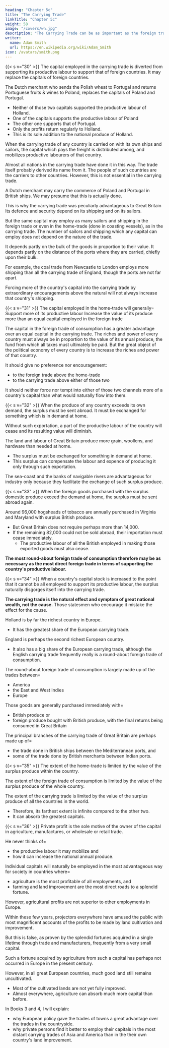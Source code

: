 ```yaml
---
heading: "Chapter 5c"
title: "The Carrying Trade"
linkTitle: "Chapter 5c"
weight: 58
image: "/covers/wn.jpg"
description: "The Carrying Trade can be as important as the foreign trade of consumption"
writer:
  name: Adam Smith
  url: https://en.wikipedia.org/wiki/Adam_Smith
icon: /avatars/smith.png
---
```




{{< s v="30" >}} The capital employed in the carrying trade is diverted from supporting its productive labour to support that of foreign countries. It may replace the capitals of foreign countries. 

The Dutch merchant who sends the Polish wheat to Portugal and returns Portuguese fruits & wines to Poland, replaces the capitals of Poland and Portugal.
- Neither of those two capitals supported the productive labour of Holland. 
- One of the capitals supports the productive labour of Poland 
- The other one supports that of Portugal. 
- Only the profits return regularly to Holland. 
- This is its sole addition to the national produce of Holland.

When the carrying trade of any country is carried on with its own ships and sailors, the capital which pays the freight is distributed among, and mobilizes productive labourers of that country.

Almost all nations in the carrying trade have done it in this way. The trade itself probably derived its name from it. The people of such countries are the carriers to other countries. However, this is not essential in the carrying trade.

A Dutch merchant may carry the commerce of Poland and Portugal in British ships. We may presume that this is actually done.

This is why the carrying trade was peculiarly advantageous to Great Britain Its defence and security depend on its shipping and on its sailors.

But the same capital may employ as many sailors and shipping in the foreign trade or even in the home-trade (done in coasting vessels), as in the carrying trade. The number of sailors and shipping which any capital can employ does not depend on the nature of the trade.

It depends partly on the bulk of the goods in proportion to their value. It depends partly on the distance of the ports where they are carried, chiefly upon their bulk.

For example, the coal trade from Newcastle to London employs more shipping than all the carrying trade of England, though the ports are not far apart.

Forcing more of the country's capital into the carrying trade by extraordinary encouragements above the natural will not always increase that country's shipping.


{{< s v="31" >}} The capital employed in the home-trade will generally=  Support more of its productive labour Increase the value of its produce more than an equal capital employed in the foreign trade

The capital in the foreign trade of consumption has a greater advantage over an equal capital in the carrying trade. The riches and power of every country must always be in proportion to the value of its annual produce, the fund from which all taxes must ultimately be paid. But the great object of the political economy of every country is to increase the riches and power of that country.

It should give no preference nor encouragement:
- to the foreign trade above the home-trade
- to the carrying trade above either of those two

It should neither force nor tempt into either of those two channels more of a country's capital than what would naturally flow into them.


{{< s v="32" >}} When the produce of any country exceeds its own demand, the surplus must be sent abroad. It must be exchanged for something which is in demand at home. 

Without such exportation, a part of the productive labour of the country will cease and its resulting value will diminish.

The land and labour of Great Britain produce more grain, woollens, and hardware than needed at home.
- The surplus must be exchanged for something in demand at home.
- This surplus can compensate the labour and expence of producing it only through such exportation.

The sea-coast and the banks of navigable rivers are advantageous for industry only because they facilitate the exchange of such surplus produce.


{{< s v="33" >}} When the foreign goods purchased with the surplus domestic produce exceed the demand at home, the surplus must be sent abroad again.

Around 96,000 hogsheads of tobacco are annually purchased in Virginia and Maryland with surplus British produce.
- But Great Britain does not require perhaps more than 14,000.
- If the remaining 82,000 could not be sold abroad, their importation must cease immediately.
  - The productive labour of all the British employed in making those exported goods must also cease.
  <!-- - Those goods are part of Great Britain's annual produce which has no market at home.
  - The production of those goods must cease, as they are deprived of overseas demand. -->

**The most round-about foreign trade of consumption therefore may be as necessary as the most direct foreign trade in terms of supporting the country's productive labour.**

<!--  of the country and the value of its produce.
 -->

{{< s v="34" >}} When a country's capital stock is increased to the point that it cannot be all employed to support its productive labour, the surplus naturally disgorges itself into the carrying trade.

**The carrying trade is the natural effect and symptom of great national wealth, not the cause.** Those statesmen who encourage it mistake the effect for the cause.

Holland is by far the richest country in Europe.
- It has the greatest share of the European carrying trade.

England is perhaps the second richest European country.
- It also has a big share of the European carrying trade, although the English carrying trade frequently really is a round-about foreign trade of consumption.

The round-about foreign trade of consumption is largely made up of the trades between= 
- America 
- the East and West Indies
- Europe

Those goods are generally purchased immediately with= 
- British produce or
- foreign produce bought with British produce, with the final returns being consumed in Great Britain

The principal branches of the carrying trade of Great Britain are perhaps made up of= 
- the trade done in British ships between the Mediterranean ports, and
- some of the trade done by British merchants between Indian ports.


{{< s v="35" >}} The extent of the home-trade is limited by the value of the surplus produce within the country.

The extent of the foreign trade of consumption is limited by the value of the surplus produce of the whole country.

The extent of the carrying trade is limited by the value of the surplus produce of all the countries in the world. 
- Therefore, its farthest extent is infinite compared to the other two.
- It can absorb the greatest capitals.


{{< s v="36" >}} Private profit is the sole motive of the owner of the capital in agriculture, manufactures, or wholesale or retail trade.

He never thinks of= 
- the productive labour it may mobilize and
- how it can increase the national annual produce.

Individual capitals will naturally be employed in the most advantageous way for society in countries where= 
- agriculture is the most profitable of all employments, and
- farming and land improvement are the most direct roads to a splendid fortune.

However, agricultural profits are not superior to other employments in Europe.

Within these few years, projectors everywhere have amused the public with most magnificent accounts of the profits to be made by land cultivation and improvement.

But this is false, as proven by the splendid fortunes acquired in a single lifetime through trade and manufacturers, frequently from a very small capital<!-- , sometimes from no capital -->.

Such a fortune acquired by agriculture from such a capital has perhaps not occurred in Europe in the present century.

However, in all great European countries, much good land still remains uncultivated.
- Most of the cultivated lands are not yet fully improved.
- Almost everywhere, agriculture can absorb much more capital than before.

In Books 3 and 4, I will explain:
- why European policy gave the trades of towns a great advantage over the trades in the countryside.
- why private persons find it better to employ their capitals in the most distant carrying trades of Asia and America than in the their own country's land improvement.
